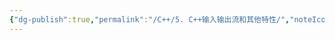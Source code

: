 ```yaml
---
{"dg-publish":true,"permalink":"/C++/5. C++输入输出流和其他特性/","noteIcon":"default","created":"2025-10-23T14:27:18.778+08:00","updated":"2025-09-19T22:23:35.879+08:00"}
---
```


